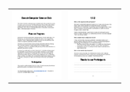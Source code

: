 <table width="100%">
  <tr>
  <td width="50%">  <img src="https://github.com/Danesh-CS-Club/.github/blob/main/Introduction%20First%20Page.png?raw=true" width="100" /></td>
  <td width="50%">  <img src="https://github.com/Danesh-CS-Club/.github/blob/main/Introduction%20Second%20Page.png?raw=true" width="100" /></td>
  </tr>
</table>
